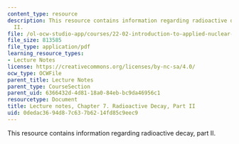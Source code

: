 ```yaml
---
content_type: resource
description: This resource contains information regarding radioactive decay, part
  II.
file: /ol-ocw-studio-app/courses/22-02-introduction-to-applied-nuclear-physics-spring-2012/0dedac3694d87c637b6214fd85c9eec9_MIT22_02S12_lec_ch7.pdf
file_size: 813585
file_type: application/pdf
learning_resource_types:
- Lecture Notes
license: https://creativecommons.org/licenses/by-nc-sa/4.0/
ocw_type: OCWFile
parent_title: Lecture Notes
parent_type: CourseSection
parent_uid: 6366432d-4d81-18a0-84eb-bc9da46956c1
resourcetype: Document
title: Lecture notes, Chapter 7. Radioactive Decay, Part II
uid: 0dedac36-94d8-7c63-7b62-14fd85c9eec9
---
```

This resource contains information regarding radioactive decay, part II.